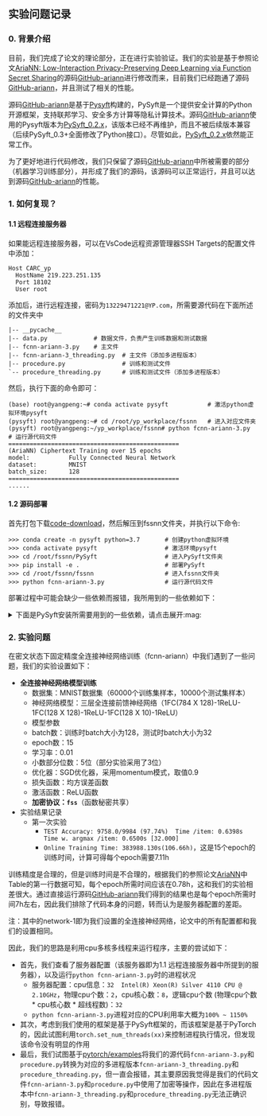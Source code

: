 ## 实验问题记录

### 0. 背景介绍

目前，我们完成了论文的理论部分，正在进行实验验证。我们的实验是基于参照论文[AriaNN: Low-Interaction Privacy-Preserving Deep Learning via Function Secret Sharing](https://petsymposium.org/popets/2022/popets-2022-0015.php)的源码[GitHub-ariann](https://github.com/LaRiffle/ariann)进行修改而来，目前我们已经跑通了源码[GitHub-ariann](https://github.com/LaRiffle/ariann)，并且测试了相关的性能。

源码[GitHub-ariann](https://github.com/LaRiffle/ariann)是基于[Pysyft](https://github.com/OpenMined/PySyft)构建的，PySyft是一个提供安全计算的Python开源框架，支持联邦学习、安全多方计算等隐私计算技术。源码[GitHub-ariann](https://github.com/LaRiffle/ariann)使用的Pysyft版本为[PySyft_0.2.x](https://github.com/OpenMined/PySyft/tree/PySyft/syft_0.2.x)，该版本已经不再维护，而且不被后续版本兼容（后续PySyft_0.3+全面修改了Python接口）。尽管如此，[PySyft_0.2.x](https://github.com/OpenMined/PySyft/tree/PySyft/syft_0.2.x)依然能正常工作。

为了更好地进行代码修改，我们只保留了源码[GitHub-ariann](https://github.com/LaRiffle/ariann)中所被需要的部分（机器学习训练部分），并形成了我们的源码，该源码可以正常运行，并且可以达到源码[GitHub-ariann](https://github.com/LaRiffle/ariann)的性能。

### 1. 如何复现？

#### 1.1 远程连接服务器

如果能远程连接服务器，可以在VsCode远程资源管理器SSH Targets的配置文件中添加：
```
Host CARC_yp
  HostName 219.223.251.135
  Port 18102
  User root
```
添加后，进行远程连接，密码为`13229471221@YP.com`，所需要源代码在下面所述的文件夹中
```
|-- __pycache__
|-- data.py             # 数据文件，负责产生训练数据和测试数据
|-- fcnn-ariann-3.py    # 主文件
|-- fcnn-ariann-3_threading.py  # 主文件（添加多进程版本）
|-- procedure.py                # 训练和测试文件
`-- procedure_threading.py      # 训练和测试文件（添加多进程版本）

```

然后，执行下面的命令即可：
```
(base) root@yangpeng:~# conda activate pysyft           # 激活python虚拟环境pysyft
(pysyft) root@yangpeng:~# cd /root/yp_workplace/fssnn   # 进入对应文件夹
(pysyft) root@yangpeng:~/yp_workplace/fssnn# python fcnn-ariann-3.py    # 运行源代码文件
================================================
(AriaNN) Ciphertext Training over 15 epochs
model:           Fully Connected Neural Network
dataset:         MNIST
batch_size:      128
================================================
......
```


#### 1.2 源码部署

首先打包下载[code-download](https://resource-1305526482.cos.ap-guangzhou.myqcloud.com/Code/fssnn.zip)，然后解压到fssnn文件夹，并执行以下命令:

```
>>> conda create -n pysyft python=3.7       # 创建python虚拟环境
>>> conda activate pysyft                   # 激活环境pysyft
>>> cd /root/fssnn/PySyft                   # 进入PySyft文件夹
>>> pip install -e .                        # 部署PySyft
>>> cd /root/fssnn/fssnn                    # 进入fssnn文件夹
>>> python fcnn-ariann-3.py                 # 运行源代码文件 
```

部署过程中可能会缺少一些依赖而报错，我所用到的一些依赖如下：

<details>
<summary>下面是PySyft安装所需要用到的一些依赖，请点击展开:mag:</summary>

```
Package              Version     Editable project location
-------------------- ----------- --------------------------------
aioice               0.6.18
aiortc               0.9.28
attrs                22.1.0
av                   8.1.0
backcall             0.2.0
beautifulsoup4       4.11.1
bidict               0.22.0
bleach               5.0.1
certifi              2022.9.24
cffi                 1.15.1
chardet              3.0.4
click                7.1.2
crc32c               2.3
cryptography         38.0.4
debugpy              1.6.4
decorator            5.1.1
defusedxml           0.7.1
dill                 0.3.6
entrypoints          0.4
fastjsonschema       2.16.2
Flask                1.1.4
Flask-SocketIO       4.2.1
idna                 2.8
importlib-metadata   5.1.0
importlib-resources  1.5.0
ipykernel            6.9.2
ipython              7.34.0
ipython-genutils     0.2.0
itsdangerous         1.1.0
jedi                 0.18.2
Jinja2               2.11.3
jsonschema           4.17.3
jupyter-client       7.1.2
jupyter_core         4.12.0
jupyterlab-pygments  0.2.2
lz4                  3.0.2
MarkupSafe           2.1.1
matplotlib-inline    0.1.6
mistune              0.8.4
msgpack              1.0.4
msgpack-numpy        0.4.8
nbclient             0.5.13
nbconvert            6.4.5
nbformat             5.7.0
nest-asyncio         1.5.6
netifaces            0.11.0
notebook             5.7.8
numpy                1.18.5
openmined.threepio   0.2.0
pandocfilters        1.5.0
parso                0.8.3
pexpect              4.8.0
phe                  1.4.0
pickleshare          0.7.5
Pillow               9.3.0
pip                  22.2.2
pkgutil_resolve_name 1.3.10
prometheus-client    0.15.0
prompt-toolkit       3.0.36
protobuf             3.19.0
psutil               5.7.0
ptyprocess           0.7.0
pyarrow              2.0.0
pycparser            2.21
pyee                 9.0.4
Pygments             2.13.0
pylibsrtp            0.7.1
pyrsistent           0.19.2
python-dateutil      2.8.2
python-engineio      4.3.4
python-socketio      5.7.2
pyzmq                24.0.1
requests             2.22.0
requests-toolbelt    0.9.1
RestrictedPython     5.2
scipy                1.4.1
Send2Trash           1.8.0
setuptools           63.4.1
six                  1.16.0
soupsieve            2.3.2.post1
sycret               0.1.3
syft                 0.2.9       /root/yp_workplace/ariann/PySyft
syft-proto           0.5.3
tblib                1.6.0
terminado            0.13.3
testpath             0.6.0
torch                1.4.0
torchvision          0.5.0
tornado              4.5.3
traitlets            5.7.1
typing_extensions    4.4.0
urllib3              1.25.11
wcwidth              0.2.5
webencodings         0.5.1
websocket-client     0.57.0
websockets           8.1
Werkzeug             1.0.1
wheel                0.37.1
zipp                 3.11.0
```
</details>

### 2. 实验问题

在密文状态下固定精度全连接神经网络训练（fcnn-ariann）中我们遇到了一些问题，我们的实验设置如下：
+ **全连接神经网络模型训练**
  +  数据集：MNIST数据集（60000个训练集样本，10000个测试集样本）
  +  神经网络模型：三层全连接前馈神经网络（1FC(784 X 128)-1ReLU-1FC(128 X 128)-1ReLU-1FC(128 X 10)-1ReLU）
  +  模型参数
    + batch数：训练时batch大小为128，测试时batch大小为32
    + epoch数：15
    + 学习率：0.01
    + 小数部分位数：5位（部分实验采用了3位）
  + 优化器：SGD优化器，采用momentum模式，取值0.9
  + 损失函数：均方误差函数
  + 激活函数：ReLU函数
  + **加密协议：`fss`**（函数秘密共享） 
+ 实验结果记录
  + 第一次实验
    + `TEST Accuracy: 9758.0/9984 (97.74%) 	Time /item: 0.6398s 	Time w. argmax /item: 0.6500s [32.000]`
    + `Online Training Time: 383988.130s(106.66h)`，这是15个epoch的训练时间，计算可得每个epoch需要7.11h

训练精度是合理的，但是训练时间是不合理的，根据我们的参照论文[AriaNN](https://petsymposium.org/popets/2022/popets-2022-0015.php)中Table的第一行数据可知，每个epoch所需时间应该在0.78h，这和我们的实验相差很大。通过直接运行源码[GitHub-ariann](https://github.com/LaRiffle/ariann)我们得到的结果也是每个epoch所需时间7h左右，因此我们排除了代码本身的问题，转而认为是服务器配置的差距。



注：其中的network-1即为我们设置的全连接神经网络，论文中的所有配置都和我们的设置相同。




因此，我们的思路是利用cpu多核多线程来运行程序，主要的尝试如下：
+ 首先，我们查看了服务器配置（该服务器即为1.1 远程连接服务器中所提到的服务器），以及运行`python fcnn-ariann-3.py`时的进程状况
    + 服务器配置：cpu信息：`32  Intel(R) Xeon(R) Silver 4110 CPU @ 2.10GHz`，物理cpu个数：`2`，cpu核心数：`8`，逻辑cpu个数 (物理cpu个数 * cpu核心数 * 超线程数)：`32`
    + `python fcnn-ariann-3.py`进程对应的CPU利用率大概为`100% ~ 1150%`
+ 其次，考虑到我们使用的框架是基于PySyft框架的，而该框架是基于PyTorch的，因此试图利用`torch.set_num_threads(xx)`来控制进程执行情况，但发现该命令没有明显的作用
+ 最后，我们试图基于[pytorch/examples](https://github.com/pytorch/examples/tree/main/mnist_hogwild)将我们的源代码`fcnn-ariann-3.py`和`procedure.py`转换为对应的多进程版本`fcnn-ariann-3_threading.py`和`procedure_threading.py`，但一直会报错，其主要原因我觉得是我们的代码文件`fcnn-ariann-3.py`和`procedure.py`中使用了加密等操作，因此在多进程版本中`fcnn-ariann-3_threading.py`和`procedure_threading.py`无法正确识别，导致报错。
